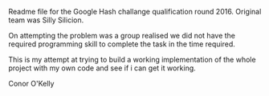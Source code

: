 Readme file for the Google Hash challange qualification round 2016. Original team was Silly Silicion.

On attempting the problem was a group realised we did not have the required programming skill to complete the task in the time required.

This is my attempt at trying to build a working implementation of the whole project with my own code and see if i can get it working.

Conor O'Kelly
